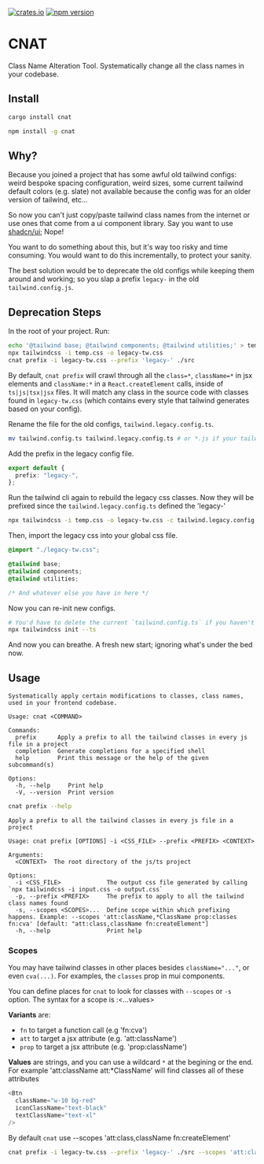 [![crates.io](https://img.shields.io/crates/v/cnat.svg)](https://crates.io/crates/cnat)
[![npm version](https://img.shields.io/npm/v/cnat.svg)](https://www.npmjs.com/package/cnat)

# CNAT

Class Name Alteration Tool. Systematically change all the class names in your codebase.

## Install

```sh
cargo install cnat
```

```sh
npm install -g cnat
```

## Why?

Because you joined a project that has some awful old tailwind configs: weird bespoke spacing configuration,
weird sizes, some current tailwind default colors (e.g. slate) not available because the config was for an older version
of tailwind, etc...

So now you can't just copy/paste tailwind class names from the internet or use ones that come from a ui component library.
Say you want to use [shadcn/ui](https://ui.shadcn.com/); Nope!

You want to do something about this, but it's way too risky and time consuming. You would want to do this incrementally, to protect your
sanity.

The best solution would be to deprecate the old configs while keeping them around and working; so you slap a prefix `legacy-`
in the old `tailwind.config.js`.

## Deprecation Steps

In the root of your project. Run:

```sh
echo '@tailwind base; @tailwind components; @tailwind utilities;' > temp.css
npx tailwindcss -i temp.css -o legacy-tw.css
cnat prefix -i legacy-tw.css --prefix 'legacy-' ./src
```

By default, `cnat prefix` will crawl through all the `class=*`, `className=*` in jsx elements and `className:*` in a `React.createElement` calls, inside of `ts|js|tsx|jsx` files.
It will match any class in the source code with classes found in `legacy-tw.css` (which contains every style that tailwind generates based on your config).

Rename the file for the old configs, `tailwind.legacy.config.ts`.

```sh
mv tailwind.config.ts tailwind.legacy.config.ts # or *.js if your tailwind config files aren't in typescript
```

Add the prefix in the legacy config file.

```ts
export default {
  prefix: "legacy-",
};
```

Run the tailwind cli again to rebuild the legacy css classes. Now they will be prefixed since the `tailwind.legacy.config.ts` defined
the 'legacy-'

```sh
npx tailwindcss -i temp.css -o legacy-tw.css -c tailwind.legacy.config.ts
```

Then, import the legacy css into your global css file.

```css
@import "./legacy-tw.css";

@tailwind base;
@tailwind components;
@tailwind utilities;

/* And whatever else you have in here */
```

Now you can re-init new configs.

```sh
# You'd have to delete the current `tailwind.config.ts` if you haven't already.
npx tailwindcss init --ts
```

And now you can breathe. A fresh new start; ignoring what's under the bed now.

## Usage

```
Systematically apply certain modifications to classes, class names, used in your frontend codebase.

Usage: cnat <COMMAND>

Commands:
  prefix      Apply a prefix to all the tailwind classes in every js file in a project
  completion  Generate completions for a specified shell
  help        Print this message or the help of the given subcommand(s)

Options:
  -h, --help     Print help
  -V, --version  Print version
```

```sh
cnat prefix --help
```

```
Apply a prefix to all the tailwind classes in every js file in a project

Usage: cnat prefix [OPTIONS] -i <CSS_FILE> --prefix <PREFIX> <CONTEXT>

Arguments:
  <CONTEXT>  The root directory of the js/ts project

Options:
  -i <CSS_FILE>             The output css file generated by calling `npx tailwindcss -i input.css -o output.css`
  -p, --prefix <PREFIX>     The prefix to apply to all the tailwind class names found
  -s, --scopes <SCOPES>...  Define scope within which prefixing happens. Example: --scopes 'att:className,*ClassName prop:classes fn:cva' [default: "att:class,className fn:createElement"]
  -h, --help                Print help
```

### Scopes

You may have tailwind classes in other places besides `className="..."`, or even `cva(...)`.
For examples, the `classes` prop in mui components.

You can define places for `cnat` to look for classes with `--scopes` or `-s` option.
The syntax for a scope is <variant>:<...values>

**Variants** are:

- `fn` to target a function call (e.g 'fn:cva')
- `att` to target a jsx attribute (e.g. 'att:className')
- `prop` to target a jsx attribute (e.g. 'prop:className')

**Values** are strings, and you can use a wildcard `*` at the begining or the end.
For example 'att:className att:\*ClassName' will find classes all of these attributes

```js
<Btn
  className="w-10 bg-red"
  iconClassName="text-black"
  textClassName="text-xl"
/>
```

By default `cnat` use --scopes 'att:class,className fn:createElement'

```sh
cnat prefix -i legacy-tw.css --prefix 'legacy-' ./src --scopes 'att:class,className fn:createElement'
```
